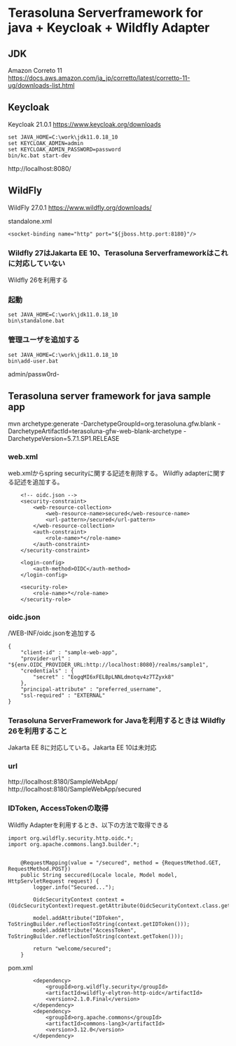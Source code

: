 # Terasoluna Serverframework for java + Keycloak + Wildfly Adapter

## JDK

Amazon Correto 11
https://docs.aws.amazon.com/ja_jp/corretto/latest/corretto-11-ug/downloads-list.html

## Keycloak

Keycloak 21.0.1
https://www.keycloak.org/downloads

~~~
set JAVA_HOME=C:\work\jdk11.0.18_10
set KEYCLOAK_ADMIN=admin
set KEYCLOAK_ADMIN_PASSWORD=password
bin/kc.bat start-dev
~~~

http://localhost:8080/

## WildFly

WildFly 27.0.1
https://www.wildfly.org/downloads/

standalone.xml
~~~
<socket-binding name="http" port="${jboss.http.port:8180}"/>
~~~

### Wildfly 27はJakarta EE 10、Terasoluna Serverframeworkはこれに対応していない

Wildfly 26を利用する

### 起動

~~~
set JAVA_HOME=C:\work\jdk11.0.18_10
bin\standalone.bat
~~~

### 管理ユーザを追加する

~~~
set JAVA_HOME=C:\work\jdk11.0.18_10
bin\add-user.bat
~~~

admin/passw0rd-

## Terasoluna server framework for java sample app

mvn archetype:generate -DarchetypeGroupId=org.terasoluna.gfw.blank -DarchetypeArtifactId=terasoluna-gfw-web-blank-archetype -DarchetypeVersion=5.7.1.SP1.RELEASE

### web.xml

web.xmlからspring securityに関する記述を削除する。
Wildfly adapterに関する記述を追加する。

~~~
    <!-- oidc.json -->
    <security-constraint>
        <web-resource-collection>
            <web-resource-name>secured</web-resource-name>
            <url-pattern>/secured</url-pattern>
        </web-resource-collection>
        <auth-constraint>
            <role-name>*</role-name>
        </auth-constraint>   
    </security-constraint>

    <login-config>
        <auth-method>OIDC</auth-method>
    </login-config>

    <security-role>
        <role-name>*</role-name>
    </security-role>
~~~

### oidc.json

/WEB-INF/oidc.jsonを追加する

~~~
{
    "client-id" : "sample-web-app",
    "provider-url" : "${env.OIDC_PROVIDER_URL:http://localhost:8080}/realms/sample1",
    "credentials" : {
        "secret" : "EogqMI6xFELBpLNNLdmotqv4z7TZyxk8"
    },
    "principal-attribute" : "preferred_username",
    "ssl-required" : "EXTERNAL"
}
~~~

### Terasoluna ServerFramework for Javaを利用するときは Wildfly 26を利用すること

Jakarta EE 8に対応している。Jakarta EE 10は未対応

### url

http://localhost:8180/SampleWebApp/
http://localhost:8180/SampleWebApp/secured

### IDToken, AccessTokenの取得

Wildfly Adapterを利用するとき、以下の方法で取得できる

~~~
import org.wildfly.security.http.oidc.*;
import org.apache.commons.lang3.builder.*;


    @RequestMapping(value = "/secured", method = {RequestMethod.GET, RequestMethod.POST})
    public String seccured(Locale locale, Model model, HttpServletRequest request) {
        logger.info("Secured...");

        OidcSecurityContext context = (OidcSecurityContext)request.getAttribute(OidcSecurityContext.class.getName());

        model.addAttribute("IDToken", ToStringBuilder.reflectionToString(context.getIDToken()));
        model.addAttribute("AccessToken", ToStringBuilder.reflectionToString(context.getToken()));

        return "welcome/secured";
    }
~~~

pom.xml
~~~
        <dependency>
            <groupId>org.wildfly.security</groupId>
            <artifactId>wildfly-elytron-http-oidc</artifactId>
            <version>2.1.0.Final</version>
        </dependency>
        <dependency>
            <groupId>org.apache.commons</groupId>
            <artifactId>commons-lang3</artifactId>
            <version>3.12.0</version>
        </dependency>
~~~